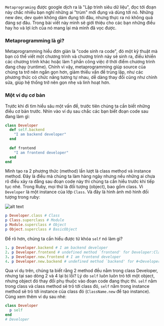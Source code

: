 `Metaprograming` được google dịch ra là "Lập trình siêu dữ liệu", đọc tới đoạn này chắc nhiều bạn nghĩ những ai "trùm" mới đụng và dùng tới
nó. Những new dev, dev quèn không dám đụng tới đâu, nhưng thực ra nó không quá đáng sợ đâu. Trong bài viết này mình sẽ giới thiệu cho các bạn những điều hay ho và lợi ích của nó mang lại mà mình đã vọc được.

### Metaprogramming là gì?
Metaprogramming hiểu đơn giản là "code sinh ra code", đó một kỹ thuật mà bạn có thể  viết một chương trình và 
chương trình này sẽ sinh ra, điều khiển các chương trình khác hoặc làm 1 phần công việc ở thời điểm chương trình đang chạy (runtime).
Chính vì vậy, metaprogramming giúp source của chúng ta trở nên ngắn gọn hơn, giảm thiểu vấn đề trùng lặp,
như các phương thức có chức năng tương tự nhau, dễ dàng thay đổi cũng như chỉnh sửa, giúp hệ thống trở nên gọn nhẹ và linh hoạt hơn.
### Một ví dụ cơ bản
Trước khi đi tìm  hiểu sâu một vấn để, trước tiên chúng ta cần biết những điều cơ bản trước. Nhìn vào ví dụ sau chắc các bạn biết
đoạn code sau đang làm gì:
```ruby
class Developer
  def self.backend
    "I am backend developer"
  end
  
  def frontend
    "I am frontend developer"
  end
end
```
Mình tạo ra 2 phương thức (method) lần lượt là class method và instance method.
Đây là điều mà chúng ta làm hàng ngày nhưng nếu những ai chưa rõ điều xảy ra đằng sau đoạn code này thì chúng ta cần hiểu trước khi tiếp tục nhé.
Trong Ruby, mọi thứ là đối tượng (object), bao gồm class. Vì `Developer` là một instance của lớp `Class`. Và đây là hình ảnh mô hình đối tượng trong ruby:

![alt text](https://uploads.toptal.io/blog/image/129273/toptal-blog-image-1551788860688-4693584ff597cddbe0a9ccdb51d4a2d8.png)

```ruby
p Developer.class # Class
p Class.superclass # Module
p Module.superclass # Object
p Object.superclass # BasicObject
```
Để rõ hơn, chúng ta cần hiểu được từ khóa `self` nó làm gì?
```ruby
1. p Developer.backend # I am backend developer
2. p Developer.frontend # undefined method `frontend' for Developer:Class
3. p Developer.new.frontend # I am frontend developer
4. p Developer.new.backend # undefined method `backend' for #<Developer:0x0000000001cd41e0>
```
Qua ví dụ trên, chúng ta biết rằng 2 method đều nằm trong class Developer, nhưng tại sao dòng 2 và 4 lại bị lỗi? 
Lý do `self` luôn luôn trỏ tới một object, nhưng object đó thay đổi phụ thuộc vào đoạn code đang thực thi.
`self` nằm trong class và class method sẽ trỏ tới class đó, `self` nằm trong instance method sẽ trỏ tới instance của class đó (`ClassName.new` để tạo instance).
Cùng xem thêm ví dụ sau nhé:
```ruby
class Developer
  p self 
end
# Developer
```
